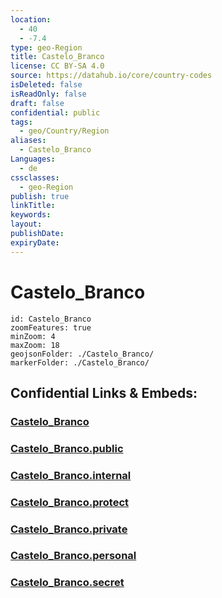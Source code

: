 ```yaml
---
location:
  - 40
  - -7.4
type: geo-Region
title: Castelo_Branco
license: CC BY-SA 4.0
source: https://datahub.io/core/country-codes
isDeleted: false
isReadOnly: false
draft: false
confidential: public
tags:
  - geo/Country/Region
aliases:
  - Castelo_Branco
Languages:
  - de
cssclasses:
  - geo-Region
publish: true
linkTitle:
keywords:
layout:
publishDate:
expiryDate:
---
```


# Castelo_Branco

```leaflet
id: Castelo_Branco
zoomFeatures: true 
minZoom: 4 
maxZoom: 18
geojsonFolder: ./Castelo_Branco/
markerFolder: ./Castelo_Branco/
```


## Confidential Links & Embeds: 

### [Castelo_Branco](/_Standards/Earth/Continent/Europe/Europe~South/Portugal/Districts~Portugal/Castelo_Branco.md) 

### [Castelo_Branco.public](/_public/Earth/Continent/Europe/Europe~South/Portugal/Districts~Portugal/Castelo_Branco.public.md) 

### [Castelo_Branco.internal](/_internal/Earth/Continent/Europe/Europe~South/Portugal/Districts~Portugal/Castelo_Branco.internal.md) 

### [Castelo_Branco.protect](/_protect/Earth/Continent/Europe/Europe~South/Portugal/Districts~Portugal/Castelo_Branco.protect.md) 

### [Castelo_Branco.private](/_private/Earth/Continent/Europe/Europe~South/Portugal/Districts~Portugal/Castelo_Branco.private.md) 

### [Castelo_Branco.personal](/_personal/Earth/Continent/Europe/Europe~South/Portugal/Districts~Portugal/Castelo_Branco.personal.md) 

### [Castelo_Branco.secret](/_secret/Earth/Continent/Europe/Europe~South/Portugal/Districts~Portugal/Castelo_Branco.secret.md)

